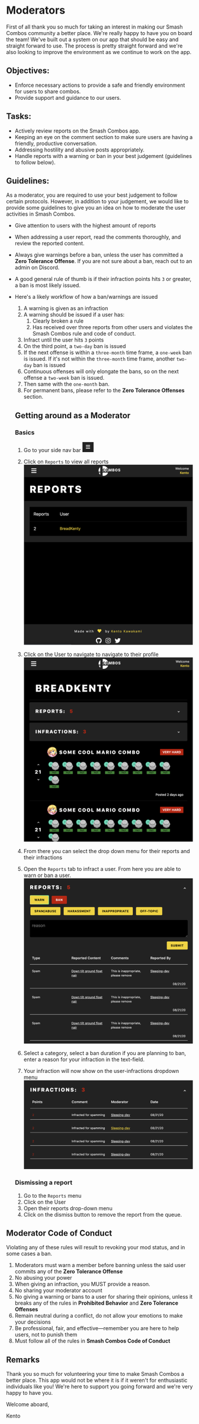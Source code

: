 # Moderators

First of all thank you so much for taking an interest in making our Smash Combos community a better place. We're really happy to have you on board the team! We've built out a system on our app that should be easy and straight forward to use. The process is pretty straight forward and we're also looking to improve the environment as we continue to work on the app.

## Objectives:

- Enforce necessary actions to provide a safe and friendly environment for users to share combos.
- Provide support and guidance to our users.

## Tasks:

- Actively review reports on the Smash Combos app.
- Keeping an eye on the comment section to make sure users are having a friendly, productive conversation.
- Addressing hostility and abusive posts appropriately.
- Handle reports with a warning or ban in your best judgement (guidelines to follow below).

## Guidelines:

As a moderator, you are required to use your best judgement to follow certain protocols. However, in addition to your judgement, we would like to provide some guidelines to give you an idea on how to moderate the user activities in Smash Combos.

- Give attention to users with the highest amount of reports
- When addressing a user report, read the comments thoroughly, and review the reported content.
- Always give warnings before a ban, unless the user has committed a **Zero Tolerance Offense**. If you are not sure about a ban, reach out to an admin on Discord.
- A good general rule of thumb is if their infraction points hits `3` or greater, a ban is most likely issued.
- Here's a likely workflow of how a ban/warnings are issued

  1. A warning is given as an infraction
  2. A warning should be issued if a user has:
     1. Clearly broken a rule
     2. Has received over three reports from other users and violates the Smash Combos rule and code of conduct.
  3. Infract until the user hits `3` points
  4. On the third point, a `two-day` ban is issued
  5. If the next offense is within a `three-month` time frame, a `one-week` ban is issued. If it's not within the `three-month` time frame, another `two-day` ban is issued
  6. Continuous offenses will only elongate the bans, so on the next offense a `two-week` ban is issued.
  7. Then same with the `one-month` ban.
  8. For permanent bans, please refer to the **Zero Tolerance Offenses** section.

  ## Getting around as a Moderator

  ### Basics

  1. Go to your side nav bar <img src="./Api/ClientApp/src/graphics/screenshots/side-nav-icon.png" width="30px"/>

  2. Click on `Reports` to view all reports
     <img src="./Api/ClientApp/src/graphics/screenshots/reports.png" />

  3. Click on the User to navigate to navigate to their profile
     <img src="./Api/ClientApp/src/graphics/screenshots/moderator-user-page.png" />

  4. From there you can select the drop down menu for their reports and their infractions

  5. Open the `Reports` tab to infract a user. From here you are able to warn or ban a user.
     <img src="./Api/ClientApp/src/graphics/screenshots/user-report-menu.png"/>

  6. Select a category, select a ban duration if you are planning to ban, enter a reason for your infraction in the text-field.

  7. Your infraction will now show on the user-infractions dropdown menu
     <img src="./Api/ClientApp/src/graphics/screenshots/user-infraction-menu.png" />

  ### Dismissing a report

  1. Go to the `Reports` menu
  2. Click on the User
  3. Open their reports drop-down menu
  4. Click on the dismiss button to remove the report from the queue.

## Moderator Code of Conduct

Violating any of these rules will result to revoking your mod status, and in some cases a ban.

1. Moderators must warn a member before banning unless the said user commits any of the **Zero Tolerance Offense**
2. No abusing your power
3. When giving an infraction, you MUST provide a reason.
4. No sharing your moderator account
5. No giving a warning or bans to a user for sharing their opinions, unless it breaks any of the rules in **Prohibited Behavior** and **Zero Tolerance Offenses**
6. Remain neutral during a conflict, do not allow your emotions to make your decisions
7. Be professional, fair, and effective—remember you are here to help users, not to punish them
8. Must follow all of the rules in **Smash Combos Code of Conduct**

## Remarks

Thank you so much for volunteering your time to make Smash Combos a better place. This app would not be where it is if it weren't for enthusiastic individuals like you! We're here to support you going forward and we're very happy to have you.

Welcome aboard,

Kento
